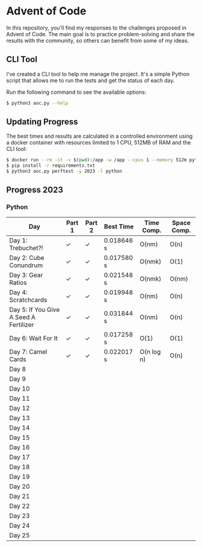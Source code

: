 # Advent of Code

In this repository, you'll find my responses to the challenges proposed in Advent of Code. The main goal is to practice problem-solving and share the results with the community, so others can benefit from some of my ideas.

## CLI Tool

I've created a CLI tool to help me manage the project. It's a simple Python script that allows me to run the tests and get the status of each day.

Run the following command to see the available options:

```bash
$ python3 aoc.py --help
```

## Updating Progress

The best times and results are calculated in a controlled environment using a docker container with resources limited to 1 CPU, 512MB of RAM and the CLI tool:

```bash
$ docker run --rm -it -v $(pwd):/app -w /app --cpus 1 --memory 512m python:3.12 bash
$ pip install -r requirements.txt
$ python3 aoc.py perftest -y 2023 -l python
```

## Progress 2023

### Python

| Day                                    | Part 1 | Part 2 |  Best Time | Time Comp. | Space Comp. |
|----------------------------------------|--------|--------|------------|------------|-------------|
| Day 1: Trebuchet?!                     |   ✓    |   ✓    | 0.018646 s | O(nm)      | O(n)        |
| Day 2: Cube Conundrum                  |   ✓    |   ✓    | 0.017580 s | O(nmk)     | O(1)        |
| Day 3: Gear Ratios                     |   ✓    |   ✓    | 0.021548 s | O(nmk)     | O(nm)       |
| Day 4: Scratchcards                    |   ✓    |   ✓    | 0.019948 s | O(nm)      | O(n)        |
| Day 5: If You Give A Seed A Fertilizer |   ✓    |   ✓    | 0.031844 s | O(nm)      | O(n)        |
| Day 6: Wait For It                     |   ✓    |   ✓    | 0.017258 s | O(1)       | O(1)        |
| Day 7: Camel Cards                     |   ✓    |   ✓    | 0.022017 s | O(n log n) | O(n)        |
| Day 8                                  |        |        |            |            |             |
| Day 9                                  |        |        |            |            |             |
| Day 10                                 |        |        |            |            |             |
| Day 11                                 |        |        |            |            |             |
| Day 12                                 |        |        |            |            |             |
| Day 13                                 |        |        |            |            |             |
| Day 14                                 |        |        |            |            |             |
| Day 15                                 |        |        |            |            |             |
| Day 16                                 |        |        |            |            |             |
| Day 17                                 |        |        |            |            |             |
| Day 18                                 |        |        |            |            |             |
| Day 19                                 |        |        |            |            |             |
| Day 20                                 |        |        |            |            |             |
| Day 21                                 |        |        |            |            |             |
| Day 22                                 |        |        |            |            |             |
| Day 23                                 |        |        |            |            |             |
| Day 24                                 |        |        |            |            |             |
| Day 25                                 |        |        |            |            |             |
